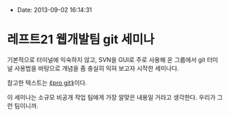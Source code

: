 - Date: 2013-09-02 16:14:31

레프트21 웹개발팀 git 세미나
======================

기본적으로 터미널에 익숙하지 않고, SVN을 GUI로 주로 사용해 온 그룹에서 git 터미널 사용법을 바탕으로 개념을 좀 충실히 익혀 보고자 시작한 세미나다.

참고한 텍스트는 [⟪pro git⟫](http://dogfeet.github.io/articles/2012/progit.html)이다. 

이 세미나는 소규모 비공개 작업 팀에게 가장 알맞은 내용일 거라고 생각한다. 우리가 그런 팀이니까.